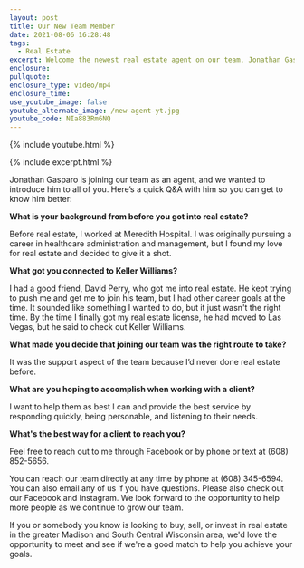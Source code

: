 ```yaml
---
layout: post
title: Our New Team Member
date: 2021-08-06 16:28:48
tags:
  - Real Estate
excerpt: Welcome the newest real estate agent on our team, Jonathan Gasparo.
enclosure:
pullquote:
enclosure_type: video/mp4
enclosure_time:
use_youtube_image: false
youtube_alternate_image: /new-agent-yt.jpg
youtube_code: NIa883Rm6NQ
---
```

{% include youtube.html %}

{% include excerpt.html %}

Jonathan Gasparo is joining our team as an agent, and we wanted to introduce him to all of you. Here’s a quick Q&A with him so you can get to know him better:

**What is your background from before you got into real estate?**

Before real estate, I worked at Meredith Hospital. I was originally pursuing a career in healthcare administration and management, but I found my love for real estate and decided to give it a shot.

**What got you connected to Keller Williams?**

I had a good friend, David Perry, who got me into real estate. He kept trying to push me and get me to join his team, but I had other career goals at the time. It sounded like something I wanted to do, but it just wasn't the right time. By the time I finally got my real estate license, he had moved to Las Vegas, but he said to check out Keller Williams.

**What made you decide that joining our team was the right route to take?**

It was the support aspect of the team because I’d never done real estate before.

**What are you hoping to accomplish when working with a client?**

I want to help them as best I can and provide the best service by responding quickly, being personable, and listening to their needs.

**What's the best way for a client to reach you?**

Feel free to reach out to me through Facebook or by phone or text at (608) 852-5656.

You can reach our team directly at any time by phone at (608) 345-6594. You can also email any of us if you have questions. Please also check out our Facebook and Instagram. We look forward to the opportunity to help more people as we continue to grow our team.&nbsp;

If you or somebody you know is looking to buy, sell, or invest in real estate in the greater Madison and South Central Wisconsin area, we'd love the opportunity to meet and see if we're a good match to help you achieve your goals.
